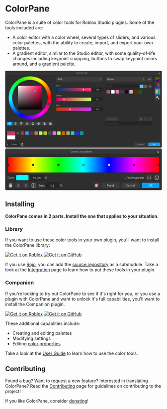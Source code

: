 # ColorPane

ColorPane is a suite of color tools for Roblox Studio plugins. Some of the tools included are:

- A color editor with a color wheel, several types of sliders, and various color palettes, with the ability to create, import, and export your own palettes.
- A gradient editor, similar to the Studio editor, with some quality-of-life changes including keypoint snapping, buttons to swap keypoint colors around, and a gradient palette.

<picture>
  <source media="(prefers-color-scheme: dark)" src="docs/images/color-editor-dark.png">
  <source media="(prefers-color-scheme: light)" src="docs/images/color-editor-light.png">
  <img alt="Color editor" src="docs/images/color-editor-dark.png">
</picture>

<picture>
  <source media="(prefers-color-scheme: dark)" src="docs/images/gradient-editor-dark.png">
  <source media="(prefers-color-scheme: light)" src="docs/images/gradient-editor-light.png">
  <img alt="Gradient editor" src="docs/images/gradient-editor-dark.png">
</picture>

## Installing

**ColorPane comes in 2 parts. Install the one that applies to your situation.**

### Library

If you want to use these color tools in your own plugin, you'll want to install the ColorPane library:

[![Get it on Roblox](https://gist.githubusercontent.com/cxmeel/0dbc95191f239b631c3874f4ccf114e2/raw/roblox_dev.svg)](https://create.roblox.com/store/asset/17844182825) [![Get it on GitHub](https://gist.githubusercontent.com/cxmeel/0dbc95191f239b631c3874f4ccf114e2/raw/github.svg)](https://github.com/Blupo/ColorPane/releases/latest)

If you use [Rojo](https://rojo.space), you can add the [source repository](https://github.com/Blupo/ColorPane) as a submodule. Take a look at the [Integration](https://blupo.github.io/ColorPane/0.5/developer-guide/integration) page to learn how to put these tools in your plugin.

### Companion

If you're looking to try out ColorPane to see if it's right for you, or you use a plugin with ColorPane and want to unlock it's full capabilities, you'll want to install the Companion plugin.

[![Get it on Roblox](https://gist.githubusercontent.com/cxmeel/0dbc95191f239b631c3874f4ccf114e2/raw/roblox_dev.svg)](https://create.roblox.com/store/asset/6474565567) [![Get it on GitHub](https://gist.githubusercontent.com/cxmeel/0dbc95191f239b631c3874f4ccf114e2/raw/github.svg)](https://github.com/Blupo/ColorPane/releases/latest)

These additional capablities include:

* Creating and editing palettes
* Modifying settings
* Editing [color properties](https://blupo.github.io/ColorPane/0.5/user-guide/color-properties)

Take a look at the [User Guide](https://blupo.github.io/ColorPane/0.5/user-guide/color-editor) to learn how to use the color tools.

## Contributing

Found a bug? Want to request a new feature? Interested in translating ColorPane? Read the [Contributing](https://blupo.github.io/ColorPane/0.5/contributing) page for guidelines on contributing to the project!

If you like ColorPane, consider [donating](https://ko-fi.com/blupo)!
